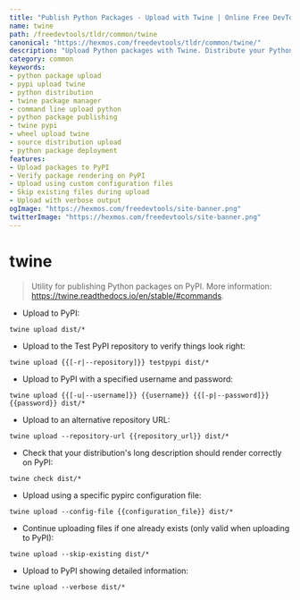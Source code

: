 ```yaml
---
title: "Publish Python Packages - Upload with Twine | Online Free DevTools by Hexmos"
name: twine
path: /freedevtools/tldr/common/twine
canonical: "https://hexmos.com/freedevtools/tldr/common/twine/"
description: "Upload Python packages with Twine. Distribute your Python code easily using the command line. Free online tool, no registration required."
category: common
keywords:
- python package upload
- pypi upload twine
- python distribution
- twine package manager
- command line upload python
- python package publishing
- twine pypi
- wheel upload twine
- source distribution upload
- python package deployment
features:
- Upload packages to PyPI
- Verify package rendering on PyPI
- Upload using custom configuration files
- Skip existing files during upload
- Upload with verbose output
ogImage: "https://hexmos.com/freedevtools/site-banner.png"
twitterImage: "https://hexmos.com/freedevtools/site-banner.png"
---
```


# twine

> Utility for publishing Python packages on PyPI.
> More information: <https://twine.readthedocs.io/en/stable/#commands>.

- Upload to PyPI:

`twine upload dist/*`

- Upload to the Test PyPI repository to verify things look right:

`twine upload {{[-r|--repository]}} testpypi dist/*`

- Upload to PyPI with a specified username and password:

`twine upload {{[-u|--username]}} {{username}} {{[-p|--password]}} {{password}} dist/*`

- Upload to an alternative repository URL:

`twine upload --repository-url {{repository_url}} dist/*`

- Check that your distribution's long description should render correctly on PyPI:

`twine check dist/*`

- Upload using a specific pypirc configuration file:

`twine upload --config-file {{configuration_file}} dist/*`

- Continue uploading files if one already exists (only valid when uploading to PyPI):

`twine upload --skip-existing dist/*`

- Upload to PyPI showing detailed information:

`twine upload --verbose dist/*`
